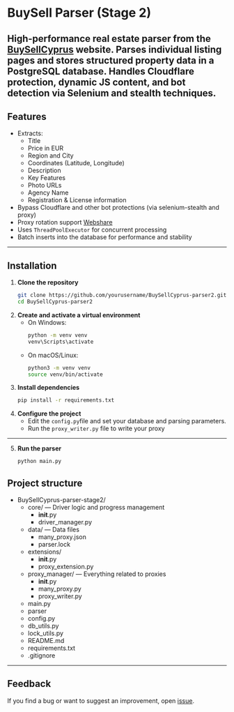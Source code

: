 # BuySell Parser (Stage 2)

High-performance real estate parser from the [BuySellCyprus](https://www.buysellcyprus.com/) website.
Parses individual listing pages and stores structured property data in a PostgreSQL database.
Handles Cloudflare protection, dynamic JS content, and bot detection via Selenium and stealth techniques.
---

## Features

- Extracts:
  - Title
  - Price in EUR
  - Region and City
  - Coordinates (Latitude, Longitude)
  - Description
  - Key Features
  - Photo URLs
  - Agency Name
  - Registration & License information
- Bypass Cloudflare and other bot protections (via selenium-stealth and proxy)
- Proxy rotation support [Webshare](webshare.io)
- Uses `ThreadPoolExecutor` for concurrent processing
- Batch inserts into the database for performance and stability

---

## Installation

1. **Clone the repository**
    ```bash
   git clone https://github.com/yourusername/BuySellCyprus-parser2.git
    cd BuySellCyprus-parser2
    ```
2. **Create and activate a virtual environment**
   - On Windows:
     ```bash
     python -m venv venv
     venv\Scripts\activate
     ```
   - On macOS/Linux:
     ```bash
     python3 -m venv venv
     source venv/bin/activate
     ```
3. **Install dependencies**
    ```bash
   pip install -r requirements.txt
   ```
4. **Configure the project**
   - Edit the `config.py`file and set your database and parsing parameters.
   - Run the `proxy_writer.py` file to write your proxy
---
5. **Run the parser**
    ```bash
    python main.py
    ```

## Project structure

- BuySellCyprus-parser-stage2/
  - core/ — Driver logic and progress management
    - __init__.py
    - driver_manager.py
  - data/ — Data files
    - many_proxy.json
    - parser.lock
  - extensions/
    - __init__.py
    - proxy_extension.py
  - proxy_manager/ — Everything related to proxies
    - __init__.py
    - many_proxy.py
    - proxy_writer.py
  - main.py
  - parser
  - config.py
  - db_utils.py
  - lock_utils.py
  - README.md
  - requirements.txt
  - .gitignore

---

## Feedback
If you find a bug or want to suggest an improvement, open [issue](https://github.com/MaxXanthos/BuySellCyprus-parser2/issues).